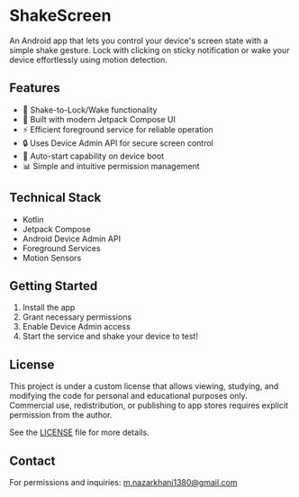 # ShakeScreen

An Android app that lets you control your device's screen state with a simple shake gesture. Lock with clicking on sticky notification or wake your device effortlessly using motion detection.

## Features

- 🔄 Shake-to-Lock/Wake functionality
- 📱 Built with modern Jetpack Compose UI
- ⚡ Efficient foreground service for reliable operation
- 🔒 Uses Device Admin API for secure screen control
- 🚀 Auto-start capability on device boot
- 📊 Simple and intuitive permission management

## Technical Stack

- Kotlin
- Jetpack Compose
- Android Device Admin API
- Foreground Services
- Motion Sensors

## Getting Started

1. Install the app
2. Grant necessary permissions
3. Enable Device Admin access
4. Start the service and shake your device to test!

## License

This project is under a custom license that allows viewing, studying, and modifying the code for personal and educational purposes only. Commercial use, redistribution, or publishing to app stores requires explicit permission from the author.

See the [LICENSE](LICENSE) file for more details.

## Contact

For permissions and inquiries: m.nazarkhani1380@gmail.com
